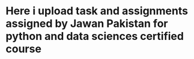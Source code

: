 # Here i upload task and assignments assigned by Jawan Pakistan for python and data sciences certified course

